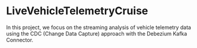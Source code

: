 # LiveVehicleTelemetryCruise
In this project, we focus on the streaming analysis of vehicle telemetry data using the CDC (Change Data Capture) approach with the Debezium Kafka Connector.
